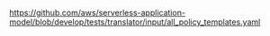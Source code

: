 https://github.com/aws/serverless-application-model/blob/develop/tests/translator/input/all_policy_templates.yaml